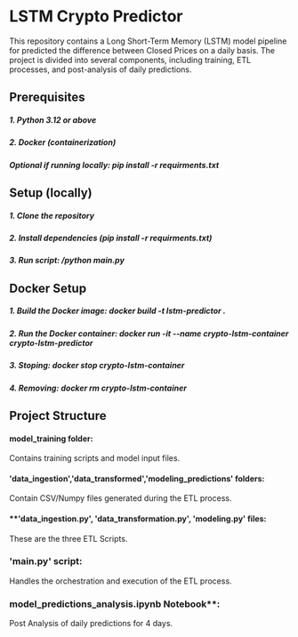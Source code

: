 # LSTM Crypto Predictor
This repository contains a Long Short-Term Memory (LSTM) model pipeline for predicted the difference between Closed Prices on a daily basis. The project is divided into several components, including training, ETL processes, and post-analysis of daily predictions.

## Prerequisites 
##### 1. Python 3.12 or above
##### 2. Docker (containerization)
##### Optional if running locally: pip install -r requirments.txt

## Setup (locally)
##### 1. Clone the repository
##### 2. Install dependencies (pip install -r requirments.txt)
##### 3. Run script: /python main.py 

## Docker Setup
##### 1. Build the Docker image: docker build -t lstm-predictor .
##### 2. Run the Docker container: docker run -it --name crypto-lstm-container crypto-lstm-predictor
##### 3. Stoping: docker stop crypto-lstm-container
##### 4. Removing: docker rm crypto-lstm-container


## Project Structure
#### **model_training folder**: 
Contains training scripts and model input files.
#### **'data_ingestion','data_transformed','modeling_predictions' folders**:
Contain CSV/Numpy files generated during the ETL process.
#### **'data_ingestion.py', 'data_transformation.py', 'modeling.py' files:
These are the three ETL Scripts.
### **'main.py' script**:
Handles the orchestration and execution of the ETL process.
### **model_predictions_analysis.ipynb** Notebook**:
Post Analysis of daily predictions for 4 days. 

